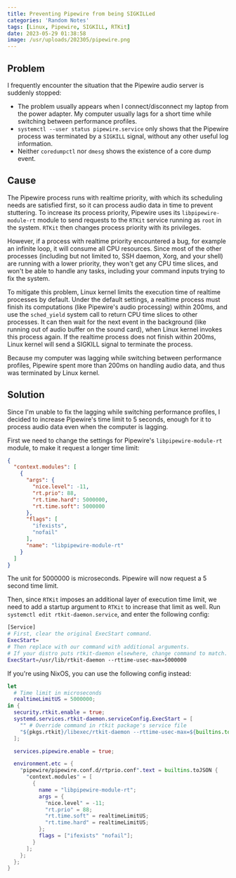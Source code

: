 ```yaml
---
title: Preventing Pipewire from being SIGKILLed
categories: 'Random Notes'
tags: [Linux, Pipewire, SIGKILL, RTKit]
date: 2023-05-29 01:38:58
image: /usr/uploads/202305/pipewire.png
---
```


## Problem

I frequently encounter the situation that the Pipewire audio server is suddenly stopped:

- The problem usually appears when I connect/disconnect my laptop from the power adapter. My computer usually lags for a short time while switching between performance profiles.
- `systemctl --user status pipewire.service` only shows that the Pipewire process was terminated by a `SIGKILL` signal, without any other useful log information.
- Neither `coredumpctl` nor `dmesg` shows the existence of a core dump event.

## Cause

The Pipewire process runs with realtime priority, with which its scheduling needs are satisfied first, so it can process audio data in time to prevent stuttering. To increase its process priority, Pipewire uses its `libpipewire-module-rt` module to send requests to the `RTKit` service running as `root` in the system. `RTKit` then changes process priority with its privileges.

However, if a process with realtime priority encountered a bug, for example an infinite loop, it will consume all CPU resources. Since most of the other processes (including but not limited to, SSH daemon, Xorg, and your shell) are running with a lower priority, they won't get any CPU time slices, and won't be able to handle any tasks, including your command inputs trying to fix the system.

To mitigate this problem, Linux kernel limits the execution time of realtime processes by default. Under the default settings, a realtime process must finish its computations (like Pipewire's audio processing) within 200ms, and use the `sched_yield` system call to return CPU time slices to other processes. It can then wait for the next event in the background (like running out of audio buffer on the sound card), when Linux kernel invokes this process again. If the realtime process does not finish within 200ms, Linux kernel will send a SIGKILL signal to terminate the process.

Because my computer was lagging while switching between performance profiles, Pipewire spent more than 200ms on handling audio data, and thus was terminated by Linux kernel.

## Solution

Since I'm unable to fix the lagging while switching performance profiles, I decided to increase Pipewire's time limit to 5 seconds, enough for it to process audio data even when the computer is lagging.

First we need to change the settings for Pipewire's `libpipewire-module-rt` module, to make it request a longer time limit:

```json
{
  "context.modules": [
    {
      "args": {
        "nice.level": -11,
        "rt.prio": 88,
        "rt.time.hard": 5000000,
        "rt.time.soft": 5000000
      },
      "flags": [
        "ifexists",
        "nofail"
      ],
      "name": "libpipewire-module-rt"
    }
  ]
}
```

The unit for 5000000 is microseconds. Pipewire will now request a 5 second time limit.

Then, since `RTKit` imposes an additional layer of execution time limit, we need to add a startup argument to `RTKit` to increase that limit as well. Run `systemctl edit rtkit-daemon.service`, and enter the following config:

```bash
[Service]
# First, clear the original ExecStart command.
ExecStart=
# Then replace with our command with additional arguments.
# If your distro puts rtkit-daemon elsewhere, change command to match.
ExecStart=/usr/lib/rtkit-daemon --rttime-usec-max=5000000
```

If you're using NixOS, you can use the following config instead:

```nix
let
  # Time limit in microseconds
  realtimeLimitUS = 5000000;
in {
  security.rtkit.enable = true;
  systemd.services.rtkit-daemon.serviceConfig.ExecStart = [
    "" # Override command in rtkit package's service file
    "${pkgs.rtkit}/libexec/rtkit-daemon --rttime-usec-max=${builtins.toString realtimeLimitUS}"
  ];

  services.pipewire.enable = true;

  environment.etc = {
    "pipewire/pipewire.conf.d/rtprio.conf".text = builtins.toJSON {
      "context.modules" = [
        {
          name = "libpipewire-module-rt";
          args = {
            "nice.level" = -11;
            "rt.prio" = 88;
            "rt.time.soft" = realtimeLimitUS;
            "rt.time.hard" = realtimeLimitUS;
          };
          flags = ["ifexists" "nofail"];
        }
      ];
    };
  };
}
```
